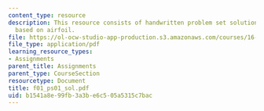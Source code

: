 ```yaml
---
content_type: resource
description: This resource consists of handwritten problem set solution for the problem
  based on airfoil.
file: https://ol-ocw-studio-app-production.s3.amazonaws.com/courses/16-01-unified-engineering-i-ii-iii-iv-fall-2005-spring-2006/b1541a8e99fb3a3be6c505a5315c7bac_f01_ps01_sol.pdf
file_type: application/pdf
learning_resource_types:
- Assignments
parent_title: Assignments
parent_type: CourseSection
resourcetype: Document
title: f01_ps01_sol.pdf
uid: b1541a8e-99fb-3a3b-e6c5-05a5315c7bac
---
```

